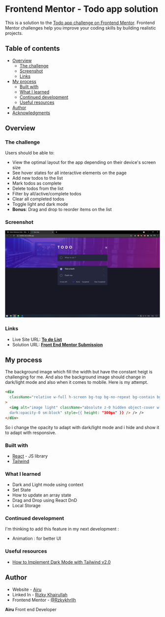 # Frontend Mentor - Todo app solution

This is a solution to the [Todo app challenge on Frontend Mentor](https://www.frontendmentor.io/challenges/todo-app-Su1_KokOW). Frontend Mentor challenges help you improve your coding skills by building realistic projects.

## Table of contents

- [Overview](#overview)
  - [The challenge](#the-challenge)
  - [Screenshot](#screenshot)
  - [Links](#links)
- [My process](#my-process)
  - [Built with](#built-with)
  - [What I learned](#what-i-learned)
  - [Continued development](#continued-development)
  - [Useful resources](#useful-resources)
- [Author](#author)
- [Acknowledgments](#acknowledgments)

## Overview

### The challenge

Users should be able to:

- View the optimal layout for the app depending on their device's screen size
- See hover states for all interactive elements on the page
- Add new todos to the list
- Mark todos as complete
- Delete todos from the list
- Filter by all/active/complete todos
- Clear all completed todos
- Toggle light and dark mode
- **Bonus**: Drag and drop to reorder items on the list

### Screenshot

![Dark Mode Preview](./ss/darkmode.png)

### Links

- Live Site URL: **[To do List](https://todolist-airu.netlify.app/)**
- Solution URL: **[Front End Mentor Submission](https://www.frontendmentor.io/solutions/to-do-list-using-reactjs-and-tailwind-vLIeTpo3N)**

## My process

The background image which fill the width but have the constant heigt is challenging for me. And also the background image should change in dark/light mode and also when it comes to mobile. Here is my attempt.

```html
<div
  className="relative w-full h-screen bg-top bg-no-repeat bg-contain bg-bg-light dark:bg-bg-dark"
>
  <img alt="image light" className="absolute z-0 hidden object-cover w-full
  dark:opacity-0 sm:block" style={{ height: "300px" }} /> /> />
</div>
```

So i change the opacity to adapt with dark/light mode and i hide and show it to adapt with responsive.

### Built with

- [React](https://reactjs.org/) - JS library
- [Tailwind](https://tailwindcss.com/)

### What I learned

- Dark and Light mode using context
- Set State
- How to update an array state
- Drag and Drop using React DnD
- Local Storage

### Continued development

I'm thinking to add this feature in my next development :

- Animation : for better UI

### Useful resources

- [How to Implement Dark Mode with Tailwind v2.0](https://braydoncoyer.dev/blog/how-to-implement-dark-mode-with-tailwind-2/)

## Author

- Website - [Airu](https://airu.netlify.app/)
- Linked In - [Rizky Khairullah](https://www.linkedin.com/in/airu/)
- Frontend Mentor - [@Rzkykhrllh](https://www.frontendmentor.io/profile/Rzkykhrllh)

**Airu**
Front end Developer
